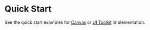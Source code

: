 # Quick Start

See the quick start examples for [Canvas](https://liquiidio.gitbook.io/unity-plugin-suite/v/universalauthenticatorlibrary/examples/getting-started/canvas_example) or [UI Toolkit](https://liquiidio.gitbook.io/unity-plugin-suite/v/universalauthenticatorlibrary/examples/getting-started/uitoolkit_example) implementation.
